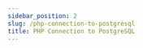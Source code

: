 ```yaml
---
sidebar_position: 2
slug: /php-connection-to-postgresql
title: PHP Connection to PostgreSQL
---
```

